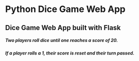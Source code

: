 # Python Dice Game Web App
## Dice Game Web App built with Flask
##### Two players roll dice until one reaches a score of 20.
##### If a player rolls a 1, their score is reset and their turn passed.
